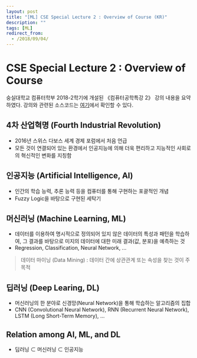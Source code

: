 ```yaml
---
layout: post
title: "[ML] CSE Special Lecture 2 : Overview of Course (KR)"
description: ""
tags: [ML]
redirect_from:
  - /2018/09/04/
---
```


# CSE Special Lecture 2 : Overview of Course

숭실대학교 컴퓨터학부 2018-2학기에 개설된 《컴퓨터공학특강 2》 강의 내용을 요약하였다. 강의와 관련된 소스코드는 [여기](https://github.com/qpakzk/ssu-cse-computer-science-special-lecture2)에서 확인할 수 있다.

## 4차 산업혁명 (Fourth Industrial Revolution)

* 2016년 스위스 다보스 세계 경제 포럼에서 처음 언급
* 모든 것이 연결되어 있는 환경에서 인공지능에 의해 더욱 편리하고 지능적인 사회로의 혁신적인 변화를 지칭함

## 인공지능 (Artificial Intelligence, AI)

* 인간의 학습 능력, 추론 능력 등을 컴퓨터를 통해 구현하는 포괄적인 개념
* Fuzzy Logic을 바탕으로 구현된 세탁기

## 머신러닝 (Machine Learning, ML)

* 데이터를 이용하여 명시적으로 정의되어 있지 않은 데이터의 특성과 패턴을 학습하여, 그 결과를 바탕으로 미지의 데이터에 대한 미래 결과(값, 분포)을 예측하는 것
* Regression, Classification, Neural Network, ...

> 데이터 마이닝 (Data Mining) : 데이터 간에 상관관계 또는 속성을 찾는 것이 주목적

## 딥러닝 (Deep Learing, DL)

* 머신러닝의 한 분야로 신경망(Neural Network)을 통해 학습하는 알고리즘의 집합
* CNN (Convolutional Neural Network), RNN (Recurrent Neural Network), LSTM (Long Short-Term Memory), ...

## Relation among AI, ML, and DL

* 딥러닝 ⊂ 머신러닝 ⊂ 인공지능
